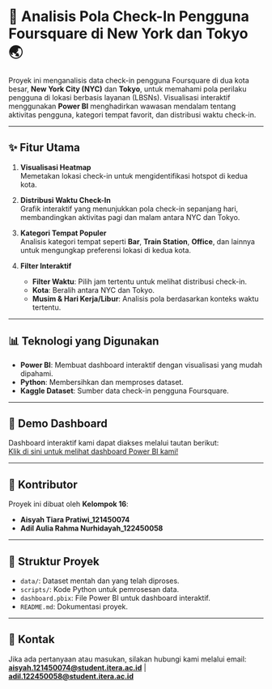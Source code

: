 # 🌆 Analisis Pola Check-In Pengguna Foursquare di New York dan Tokyo 🌏

Proyek ini menganalisis data check-in pengguna Foursquare di dua kota besar, **New York City (NYC)** dan **Tokyo**, untuk memahami pola perilaku pengguna di lokasi berbasis layanan (LBSNs). Visualisasi interaktif menggunakan **Power BI** menghadirkan wawasan mendalam tentang aktivitas pengguna, kategori tempat favorit, dan distribusi waktu check-in.

---

## ✨ Fitur Utama

1. **Visualisasi Heatmap**  
   Memetakan lokasi check-in untuk mengidentifikasi hotspot di kedua kota.  
   
2. **Distribusi Waktu Check-In**  
   Grafik interaktif yang menunjukkan pola check-in sepanjang hari, membandingkan aktivitas pagi dan malam antara NYC dan Tokyo.  
   
3. **Kategori Tempat Populer**  
   Analisis kategori tempat seperti **Bar**, **Train Station**, **Office**, dan lainnya untuk mengungkap preferensi lokasi di kedua kota.  
   
4. **Filter Interaktif**  
   - **Filter Waktu**: Pilih jam tertentu untuk melihat distribusi check-in.  
   - **Kota**: Beralih antara NYC dan Tokyo.  
   - **Musim & Hari Kerja/Libur**: Analisis pola berdasarkan konteks waktu tertentu.  

---

## 📊 Teknologi yang Digunakan

- **Power BI**: Membuat dashboard interaktif dengan visualisasi yang mudah dipahami.  
- **Python**: Membersihkan dan memproses dataset.  
- **Kaggle Dataset**: Sumber data check-in pengguna Foursquare.
  
---

## 🚀 Demo Dashboard

Dashboard interaktif kami dapat diakses melalui tautan berikut:  
[Klik di sini untuk melihat dashboard Power BI kami!](#https://bit.ly/dashboard_kelompok16)

---

## 🤝 Kontributor

Proyek ini dibuat oleh **Kelompok 16**:  
- **Aisyah Tiara Pratiwi_121450074**  
- **Adil Aulia Rahma Nurhidayah_122450058**  

---

## 📂 Struktur Proyek

- `data/`: Dataset mentah dan yang telah diproses.  
- `scripts/`: Kode Python untuk pemrosesan data.  
- `dashboard.pbix`: File Power BI untuk dashboard interaktif.  
- `README.md`: Dokumentasi proyek.  

---

## 📩 Kontak

Jika ada pertanyaan atau masukan, silakan hubungi kami melalui email:  
**aisyah.121450074@student.itera.ac.id** | **adil.122450058@student.itera.ac.id**
